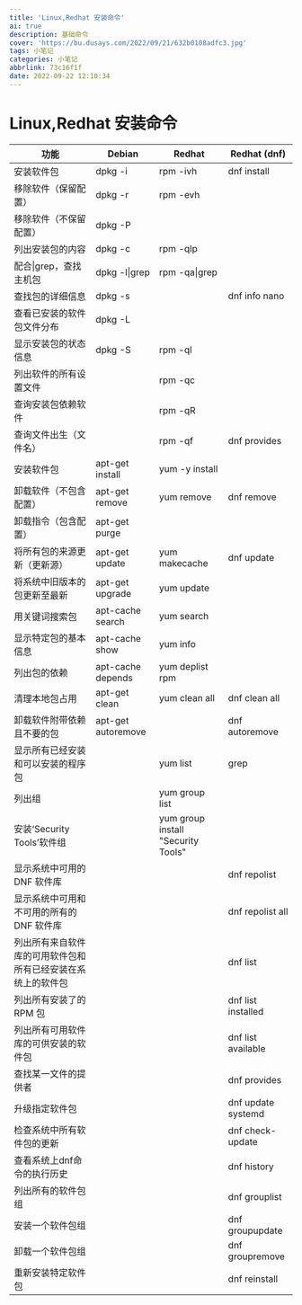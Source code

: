 ```yaml
---
title: 'Linux,Redhat 安装命令'
ai: true
description: 基础命令
cover: 'https://bu.dusays.com/2022/09/21/632b0108adfc3.jpg'
tags: 小笔记
categories: 小笔记
abbrlink: 73c16f1f
date: 2022-09-22 12:10:34
---
```

# Linux,Redhat 安装命令
| 功能                             | Debian             | Redhat                                 | Redhat  (dnf)         |
|--------------------------------|--------------------|----------------------------------------|-----------------------|
| 安装软件包                          | dpkg -i            | rpm -ivh                               | dnf install           |
| 移除软件（保留配置）                     | dpkg -r            | rpm -evh                               |                       |
| 移除软件（不保留配置）                    | dpkg -P            |                                        |                       |
| 列出安装包的内容                       | dpkg -c            | rpm -qlp                               |                       |
| 配合&#124;grep，查找主机包                  | dpkg -l&#124;grep       | rpm -qa&#124;grep                           |                       |
| 查找包的详细信息                       | dpkg -s            |                                        | dnf info nano         |
| 查看已安装的软件包文件分布                  | dpkg -L            |                                        |                       |
| 显示安装包的状态信息                     | dpkg -S            | rpm -ql                                |                       |
| 列出软件的所有设置文件                    |                    | rpm -qc                                |                       |
| 查询安装包依赖软件                      |                    | rpm -qR                                |                       |
| 查询文件出生（文件名）                    |                    | rpm -qf                                | dnf provides          |
| 安装软件包                          | apt-get install    | yum -y install                         |                       |
| 卸载软件（不包含配置）                    | apt-get remove     | yum remove                             | dnf remove            |
| 卸载指令（包含配置）                     | apt-get purge      |                                        |                       |
| 将所有包的来源更新（更新源）                 | apt-get update     | yum makecache                        | dnf update            |
| 将系统中旧版本的包更新至最新                 | apt-get upgrade    | yum update                             |                       |
| 用关键词搜索包                        | apt-cache search   | yum search                           |                       |
| 显示特定包的基本信息                     | apt-cache show     | yum info                               |                       |
| 列出包的依赖                         | apt-cache depends  | yum deplist rpm                      |                       |
| 清理本地包占用                        | apt-get clean      | yum clean all                          | dnf clean all         |
| 卸载软件附带依赖且不要的包                  | apt-get autoremove |                                        | dnf autoremove        |
| 显示所有已经安装和可以安装的程序包              |                    | yum list |grep                         |                       |
| 列出组                            |                    | yum group list                         |                       |
| 安装‘Security Tools’软件组          |                    | yum group install "Security Tools" |                       |
| 显示系统中可用的 DNF 软件库               |                    |                                        | dnf repolist          |
| 显示系统中可用和不可用的所有的 DNF 软件库        |                    |                                        | dnf repolist all      |
| 列出所有来自软件库的可用软件包和所有已经安装在系统上的软件包 |                    |                                        | dnf list              |
| 列出所有安装了的 RPM 包                 |                    |                                        | dnf list installed    |
| 列出所有可用软件库的可供安装的软件包             |                    |                                        | dnf list available    |
| 查找某一文件的提供者                     |                    |                                        | dnf provides          |
| 升级指定软件包                        |                    |                                        | dnf update systemd  |
| 检查系统中所有软件包的更新                  |                    |                                        | dnf check-update      |
| 查看系统上dnf命令的执行历史                |                    |                                        | dnf history           |
| 列出所有的软件包组                      |                    |                                        | dnf grouplist         |
| 安装一个软件包组                       |                    |                                        | dnf groupupdate       |
| 卸载一个软件包组                       |                    |                                        | dnf groupremove       |
| 重新安装特定软件包                      |                    |                                        | dnf reinstall         |
